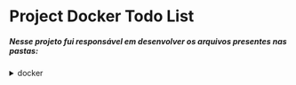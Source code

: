 # Project Docker Todo List

##### Nesse projeto fui responsável em desenvolver os arquivos presentes nas pastas:

<details><summary>docker</summary>

`docker-commands`

</details>

